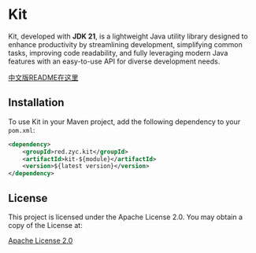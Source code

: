 # Kit

Kit, developed with **JDK 21**, is a lightweight Java utility library designed to enhance productivity by streamlining development,
simplifying common tasks, improving code readability, and fully leveraging modern Java features with an easy-to-use API for diverse development needs.

[中文版README在这里](README_CN.md)

## Installation

To use Kit in your Maven project, add the following dependency to your `pom.xml`:

```xml
<dependency>
    <groupId>red.zyc.kit</groupId>
    <artifactId>kit-${module}</artifactId>
    <version>${latest version}</version>
</dependency>
```

## License

This project is licensed under the Apache License 2.0. You may obtain a copy of the License at:

[Apache License 2.0](https://www.apache.org/licenses/LICENSE-2.0)
